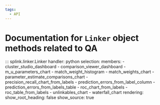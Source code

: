 ```yaml
---
tags:
  - API
---
```

# Documentation for `Linker` object methods related to QA


::: splink.linker.Linker
    handler: python
    selection:
      members:
        - cluster_studio_dashboard
        - comparison_viewer_dashboard
        - m_u_parameters_chart
        - match_weight_histogram
        - match_weights_chart
        - parameter_estimate_comparisons_chart
        - precision_recall_chart_from_labels
        - prediction_errors_from_label_column
        - prediction_errors_from_labels_table
        - roc_chart_from_labels
        - roc_table_from_labels
        - unlinkables_chart
        - waterfall_chart
    rendering:
      show_root_heading: false
      show_source: true
